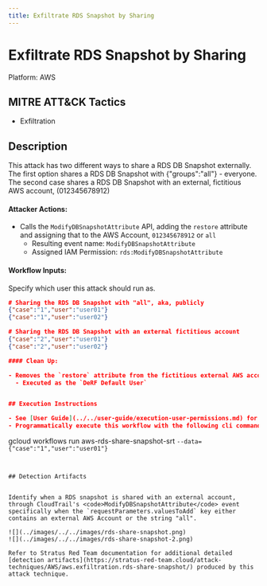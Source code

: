 ```yaml
---
title: Exfiltrate RDS Snapshot by Sharing
---
```


# Exfiltrate RDS Snapshot by Sharing


Platform: AWS

## MITRE ATT&CK Tactics


- Exfiltration

## Description


This attack has two different ways to share a RDS DB Snapshot externally.  
The first option shares a RDS DB Snapshot with {"groups":"all"} - everyone.   
The second case shares a RDS DB Snapshot with an external, fictitious AWS account, (012345678912)

#### Attacker Actions: 

- Calls the `ModifyDBSnapshotAttribute` API, adding the `restore` attribute and assigning that to the AWS Account, `012345678912` or `all`
  - Resulting event name: `ModifyDBSnapshotAttribute`
  - Assigned IAM Permission: `rds:ModifyDBSnapshotAttribute`

#### Workflow Inputs: 
Specify which user this attack should run as.   
```json
# Sharing the RDS DB Snapshot with "all", aka, publicly
{"case":"1","user":"user01"}
{"case":"1","user":"user02"}

# Sharing the RDS DB Snapshot with an external fictitious account
{"case":"2","user":"user01"}
{"case":"2","user":"user02"}

#### Clean Up: 

- Removes the `restore` attribute from the fictitious external AWS account. 
  - Executed as the `DeRF Default User`


## Execution Instructions

- See [User Guide](../../user-guide/execution-user-permissions.md) for Execution Instructions via the Google Cloud Console
- Programmatically execute this workflow with the following cli command:

```
gcloud workflows run aws-rds-share-snapshot-srt `--data={"case":"1","user":"user01"}` 
```


## Detection Artifacts


Identify when a RDS snapshot is shared with an external account, through CloudTrail's <code>ModifyDBSnapshotAttribute</code> event specifically when the `requestParameters.valuesToAdd` key either contains an external AWS Account or the string "all".

![](../images/../../images/rds-share-snapshot.png)
![](../images/../../images/rds-share-snapshot-2.png)

Refer to Stratus Red Team documentation for additional detailed [detection artifacts](https://stratus-red-team.cloud/attack-techniques/AWS/aws.exfiltration.rds-share-snapshot/) produced by this attack technique.

